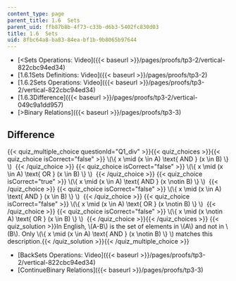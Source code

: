 ```yaml
---
content_type: page
parent_title: 1.6  Sets
parent_uid: ffb87b8b-4f73-c33b-d6b3-5402fc830d03
title: 1.6  Sets
uid: 8fbc64a8-ba83-84ea-bf1b-9b8065b97644
---
```


*   [<Sets Operations: Video]({{< baseurl >}}/pages/proofs/tp3-2/vertical-822cbc94ed34)
*   [1.6.1Sets Definitions: Video]({{< baseurl >}}/pages/proofs/tp3-2)
*   [1.6.2Sets Operations: Video]({{< baseurl >}}/pages/proofs/tp3-2/vertical-822cbc94ed34)
*   [1.6.3Difference]({{< baseurl >}}/pages/proofs/tp3-2/vertical-049c9a1dd957)
*   [\>Binary Relations]({{< baseurl >}}/pages/proofs/tp3-3)

Difference
----------

  
{{< quiz_multiple_choice questionId="Q1_div" >}}{{< quiz_choices >}}{{< quiz_choice isCorrect="false" >}}&nbsp;\\(\\{ x \\mid (x \\in A) \\text{ AND } (x \\in B) \\} \\) &nbsp;{{< /quiz_choice >}}
{{< quiz_choice isCorrect="false" >}}&nbsp;\\(\\{ x \\mid (x \\in A) \\text{ OR } (x \\in B) \\} \\) &nbsp;{{< /quiz_choice >}}
{{< quiz_choice isCorrect="true" >}}&nbsp;\\(\\{ x \\mid (x \\in A) \\text{ AND } (x \\notin B) \\} \\) &nbsp;{{< /quiz_choice >}}
{{< quiz_choice isCorrect="false" >}}&nbsp;\\(\\{ x \\mid (x \\in A) \\text{ AND } (x \\in B) \\} \\) &nbsp;{{< /quiz_choice >}}
{{< quiz_choice isCorrect="false" >}}&nbsp;\\(\\{ x \\mid (x \\in A) \\text{ OR } (x \\notin B) \\} \\) &nbsp;{{< /quiz_choice >}}
{{< quiz_choice isCorrect="false" >}}&nbsp;\\(\\{ x \\mid (x \\notin A) \\text{ OR } (x \\in B) \\} \\) &nbsp;{{< /quiz_choice >}}{{< /quiz_choices >}}
{{< quiz_solution >}}In English, \\(A-B\\) is the set of elements in \\(A\\) and not in \\(B\\). Only \\(\\{ x \\mid (x \\in A) \\text{ AND } (x \\notin B) \\} \\) matches this description.{{< /quiz_solution >}}{{< /quiz_multiple_choice >}}

*   [BackSets Operations: Video]({{< baseurl >}}/pages/proofs/tp3-2/vertical-822cbc94ed34)
*   [ContinueBinary Relations]({{< baseurl >}}/pages/proofs/tp3-3)